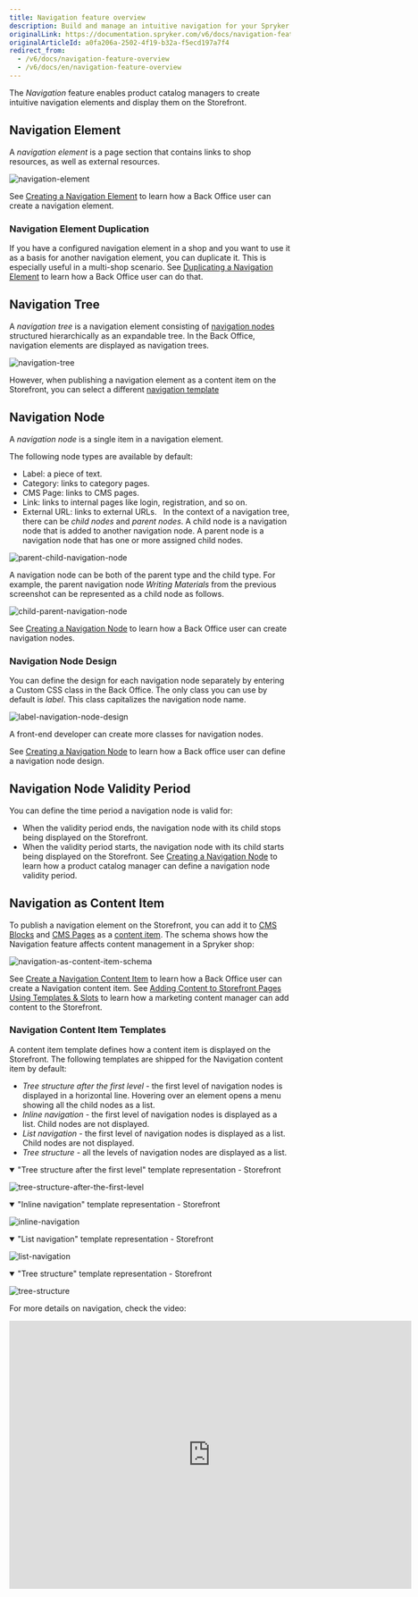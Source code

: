 ```yaml
---
title: Navigation feature overview
description: Build and manage an intuitive navigation for your Spryker shop.
originalLink: https://documentation.spryker.com/v6/docs/navigation-feature-overview
originalArticleId: a0fa206a-2502-4f19-b32a-f5ecd197a7f4
redirect_from:
  - /v6/docs/navigation-feature-overview
  - /v6/docs/en/navigation-feature-overview
---
```


The *Navigation* feature enables product catalog managers to create intuitive navigation elements and display them on the Storefront.

## Navigation Element
A *navigation element* is a page section that contains links to shop resources, as well as external resources. 

![navigation-element](https://spryker.s3.eu-central-1.amazonaws.com/docs/Features/Navigation/Navigation/Navigation+Feature+Overview/navigation+element.png)

See [Creating a Navigation Element](/docs/scos/user/user-guides/{{page.version}}/back-office-user-guide/content/navigation/managing-navigation-elements.html#creating-a-navigation-element) to learn how a Back Office user can create a navigation element.


### Navigation Element Duplication
If you have a configured navigation element in a shop and you want to use it as a basis for another navigation element, you can duplicate it. This is especially useful in a multi-shop scenario. 
See [Duplicating a Navigation Element](/docs/scos/user/user-guides/{{page.version}}/back-office-user-guide/content/navigation/managing-navigation-elements.html#duplicating-a-navigation-element) to learn how a Back Office user can do that. 


## Navigation Tree 


A *navigation tree* is a navigation element consisting of [navigation nodes](#navigation-node) structured hierarchically as an expandable tree.
In the Back Office, navigation elements are displayed as navigation trees. 

![navigation-tree](https://spryker.s3.eu-central-1.amazonaws.com/docs/Features/Navigation/Navigation/Navigation+Feature+Overview/navigation-tree.png)



However, when publishing a navigation element as a content item on the Storefront, you can select a different [navigation template](#navigation-content-item-templates)



## Navigation Node

A *navigation node* is a single item in a navigation element. 

The following node types are available by default:
* Label: a piece of text.
* Category: links to category pages.
* CMS Page: links to CMS pages.
* Link: links to internal pages like login, registration, and so on.
* External URL: links to external URLs.  
In the context of a navigation tree, there can be *child nodes* and *parent nodes*. A child node is a navigation node that is added to another navigation node. A parent node is a navigation node that has one or more assigned child nodes.


![parent-child-navigation-node](https://spryker.s3.eu-central-1.amazonaws.com/docs/Features/Navigation/Navigation/Navigation+Feature+Overview/parent-child-navigation-node.png)


A navigation node can be both of the parent type and the child type. For example, the parent navigation node *Writing Materials* from the previous screenshot can be represented as a child node as follows.





![child-parent-navigation-node](https://spryker.s3.eu-central-1.amazonaws.com/docs/Features/Navigation/Navigation/Navigation+Feature+Overview/child-parent-navigation-node.png)



See [Creating a Navigation Node](/docs/scos/user/user-guides/{{page.version}}/back-office-user-guide/content/navigation/managing-navigation-elements.html#creating-a-navigation-node) to learn how a Back Office user can create navigation nodes. 


### Navigation Node Design
You can define the design for each navigation node separately by entering a Custom CSS class in the Back Office.
The only class you can use by default is *label*. This class capitalizes the navigation node name.

![label-navigation-node-design](https://spryker.s3.eu-central-1.amazonaws.com/docs/Features/Navigation/Navigation/Navigation+Feature+Overview/label-navigation-node-design.png)


A front-end developer can create more classes for navigation nodes.

See [Creating a Navigation Node](/docs/scos/user/user-guides/{{page.version}}/back-office-user-guide/content/navigation/managing-navigation-elements.html#creating-a-navigation-node) to learn how a Back office user can define a navigation node design. 

## Navigation Node Validity Period
You can define the time period a navigation node is valid for:
* When the validity period ends, the navigation node with its child stops being displayed on the Storefront. 
* When the validity period starts, the navigation node with its child starts being displayed on the Storefront. 
See [Creating a Navigation Node](/docs/scos/user/user-guides/{{page.version}}/back-office-user-guide/content/navigation/managing-navigation-elements.html#creating-a-navigation-node) to learn how a product catalog manager can define a navigation node validity period. 

## Navigation as Content Item
To publish a navigation element on the Storefront, you can add it to [CMS Blocks](/docs/scos/user/features/{{page.version}}/cms/cms-feature-overview/cms-block.html) and [CMS Pages](/docs/scos/user/features/{{page.version}}/cms/cms-feature-overview/cms-page.html) as a [content item](/docs/scos/user/features/{{page.version}}/content-items/content-items-feature-overview.html). 
The schema shows how the Navigation feature affects content management in a Spryker shop:

![navigation-as-content-item-schema](https://confluence-connect.gliffy.net/embed/image/a086fe4e-1d09-49ae-a181-ebd8b0f8c051.png?utm_medium=live&utm_source=custom)

See [Create a Navigation Content Item](/docs/scos/user/user-guides/{{page.version}}/back-office-user-guide/content/content-items/creating-content-items.html#create-a-navigation-content-item) to learn how a Back Office user can create a Navigation content item. 
See [Adding Content to Storefront Pages Using Templates & Slots](/docs/scos/user/user-guides/{{page.version}}/back-office-user-guide/content/adding-content-to-storefront-pages-using-templates-and-slots-best-practices.html#adding-content-to-storefront-pages-using-templates---slots) to learn how a marketing content manager can add content to the Storefront. 

### Navigation Content Item Templates
A content item template defines how a content item is displayed on the Storefront. The following templates are shipped for the Navigation content item by default:

* *Tree structure after the first level* - the first level of navigation nodes is displayed in a horizontal line. Hovering over an element opens a menu showing all the child nodes as a list.
* *Inline navigation* - the first level of navigation nodes is displayed as a list. Child nodes are not displayed.
* *List navigation* - the first level of navigation nodes is displayed as a list. Child nodes are not displayed.
* *Tree structure* - all the levels of navigation nodes are displayed as a list.


<details open>
    <summary>"Tree structure after the first level" template representation - Storefront</summary>
    
![tree-structure-after-the-first-level](https://spryker.s3.eu-central-1.amazonaws.com/docs/Features/Navigation/Navigation/Navigation+Feature+Overview/tree-structure-after-the-first-level.png)

</details>

<details open>
    <summary>"Inline navigation" template representation - Storefront</summary>

![inline-navigation](https://spryker.s3.eu-central-1.amazonaws.com/docs/Features/Navigation/Navigation/Navigation+Feature+Overview/inline-navigation.png)
    
</details>

<details open>
    <summary>"List navigation" template representation - Storefront</summary>
    
![list-navigation](https://spryker.s3.eu-central-1.amazonaws.com/docs/Features/Navigation/Navigation/Navigation+Feature+Overview/list-navigation.png)
    
</details>

<details open>
    <summary>"Tree structure" template representation - Storefront</summary>
    
![tree-structure](https://spryker.s3.eu-central-1.amazonaws.com/docs/Features/Navigation/Navigation/Navigation+Feature+Overview/tree-structure.png)
    
</details>



For more details on navigation, check the video:
<iframe src="https://spryker.wistia.com/medias/anlwttuexm" title="Navigation" allowtransparency="true" frameborder="0" scrolling="no" class="wistia_embed" name="wistia_embed" allowfullscreen="0" mozallowfullscreen="0" webkitallowfullscreen="0" oallowfullscreen="0" msallowfullscreen="0" width="720" height="480"></iframe>


